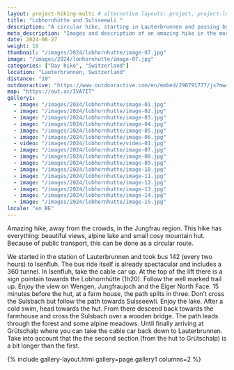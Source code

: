 ```yaml
---
layout: project-hiking-multi # alternative layouts: project, project-left, project-right, project-top
title: "Lobhornhütte and Sulsseewli "
description: "A circular hike, starting in Lauterbrunnen and passing by the Lobhornhütte and Sulsseewli."
meta_description: "Images and description of an amazing hike in the more quite parts of the Jungfrau region."
date: 2024-06-27
weight: 10
thumbnail: "/images/2024/lobhornhutte/image-07.jpg"
image: "/images/2024/lonhornhutte/image-07.jpg"
categories: ["Day hike", "Switzerland"]
location: "Lauterbrunnen, Switzerland"
distance: "10"
outdooractive: "https://www.outdooractive.com/en/embed/298791777/js?mw=false&usr=4imcb1&key=USR-LKA30EGO-EMWGMIS4-4OSSTG7J"
map: "https://out.ac/IVA7IT"
gallery1:
  - image: "/images/2024/lobhornhutte/image-01.jpg"
  - image: "/images/2024/lobhornhutte/image-02.jpg"
  - image: "/images/2024/lobhornhutte/image-03.jpg"
  - image: "/images/2024/lobhornhutte/image-04.jpg"
  - image: "/images/2024/lobhornhutte/image-05.jpg"
  - image: "/images/2024/lobhornhutte/image-06.jpg"
  - video: "/images/2024/lobhornhutte/video-01.jpg"
  - image: "/images/2024/lobhornhutte/image-07.jpg"
  - image: "/images/2024/lobhornhutte/image-08.jpg"
  - image: "/images/2024/lobhornhutte/image-09.jpg"
  - image: "/images/2024/lobhornhutte/image-10.jpg"
  - image: "/images/2024/lobhornhutte/image-11.jpg"
  - image: "/images/2024/lobhornhutte/image-12.jpg"
  - image: "/images/2024/lobhornhutte/image-13.jpg"
  - image: "/images/2024/lobhornhutte/image-14.jpg"
  - image: "/images/2024/lobhornhutte/image-15.jpg"
locale: "en_BE"
---
```

Amazing hike, away from the crowds, in the Jungfrau region. This hike has everything: beautiful views, alpine lake and small cosy mountain hut. Because of public transport, this can be done as a circular route.

We started in the station of Lauterbrunnen and took bus 142 (every two hours) to Isenfluh. The bus ride itself is already spectacular and includes a 360 tunnel. In Isenfluh, take the cable car up. At the top of the lift there is a sign pointain towards the Lobhornhütte (1h20). Follow the well marked trail up. Enjoy the view on Wengen, Jungfraujoch and the Eiger North Face. 15 minutes before the hut, at a farm house, the path splits in three. Don’t cross the Sulsbach but follow the path towards Sulsseewli. Enjoy the lake. After a cold swim, head towards the hut. From there descend back towards the farmhouse and cross the Sulsbach over a wooden bridge. The path leads through the forest and some alpine meadows. Until finally arriving at Grütschalp where you can take the cable car back down to Lauterbrunnen. Take into account that the the second section (from the hut to Grütschalp) is a bit longer than the first.



{% include gallery-layout.html gallery=page.gallery1 columns=2 %}

